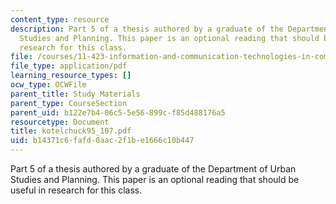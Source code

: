 ```yaml
---
content_type: resource
description: Part 5 of a thesis authored by a graduate of the Department of Urban
  Studies and Planning. This paper is an optional reading that should be useful in
  research for this class.
file: /courses/11-423-information-and-communication-technologies-in-community-development-spring-2004/b14371c6fafd0aac2f1be1666c10b447_kotelchuck95_107.pdf
file_type: application/pdf
learning_resource_types: []
ocw_type: OCWFile
parent_title: Study Materials
parent_type: CourseSection
parent_uid: b122e7b4-06c5-5e56-899c-f85d488176a5
resourcetype: Document
title: kotelchuck95_107.pdf
uid: b14371c6-fafd-0aac-2f1b-e1666c10b447
---
```

Part 5 of a thesis authored by a graduate of the Department of Urban Studies and Planning. This paper is an optional reading that should be useful in research for this class.

